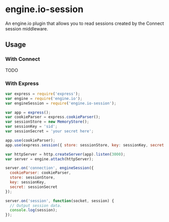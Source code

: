 engine.io-session
=================

An engine.io plugin that allows you to read sessions created by the Connect session middleware.

## Usage

### With Connect

TODO

### With Express

```js
var express = require('express');
var engine = require('engine.io');
var engineSession = require('engine.io-session');

var app = express();
var cookieParser = express.cookieParser();
var sessionStore = new MemoryStore();
var sessionKey = 'sid';
var sessionSecret = 'your secret here';

app.use(cookieParser);
app.use(express.session({ store: sessionStore, key: sessionKey, secret: sessionSecret }));

var httpServer = http.createServer(app).listen(3000);
var server = engine.attach(httpServer);

server.on('connection', engineSession({
  cookieParser: cookieParser,
  store: sessionStore,
  key: sessionKey,
  secret: sessionSecret
});

server.on('session', function(socket, session) {
  // Output session data.
  console.log(session);
});
```
